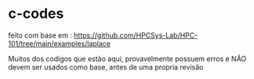 # c-codes


feito com base em : https://github.com/HPCSys-Lab/HPC-101/tree/main/examples/laplace

Muitos dos codigos que estão aqui, provavelmente possuem erros e NÂO devem ser usados como base, antes de uma propria revisão